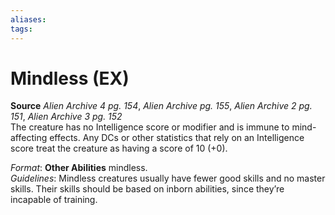 ```yaml
---
aliases: 
tags: 
---
```


# Mindless (EX)

**Source** _Alien Archive 4 pg. 154_, _Alien Archive pg. 155_, _Alien Archive 2 pg. 151_, _Alien Archive 3 pg. 152_  
The creature has no Intelligence score or modifier and is immune to mind-affecting effects. Any DCs or other statistics that rely on an Intelligence score treat the creature as having a score of 10 (+0).

_Format_: **Other Abilities** mindless.  
_Guidelines_: Mindless creatures usually have fewer good skills and no master skills. Their skills should be based on inborn abilities, since they’re incapable of training.
